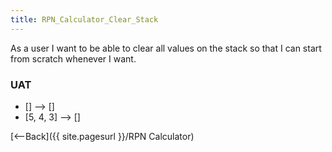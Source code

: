 ```yaml
---
title: RPN_Calculator_Clear_Stack
---
```

As a user I want to be able to clear all values on the stack so that I can start from scratch whenever I want.

### UAT
* [] <clear> --> []
* [5, 4, 3] <clear> --> []

[<--Back]({{ site.pagesurl }}/RPN Calculator)